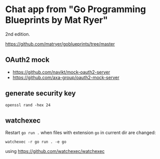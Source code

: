 # Chat app from "Go Programming Blueprints by Mat Ryer"

2nd edition.

https://github.com/matryer/goblueprints/tree/master

## OAuth2 mock

- https://github.com/navikt/mock-oauth2-server
- https://github.com/axa-group/oauth2-mock-server

## generate security key

`openssl rand -hex 24`

## watchexec

Restart `go run .` when files with extension `go` in current dir are changed:

`watchexec -r go run . -e go`

using https://github.com/watchexec/watchexec
